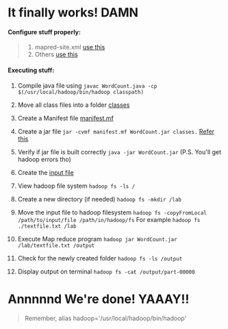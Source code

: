 # It finally works! DAMN

#### Configure stuff properly:

> 1. mapred-site.xml [use this](https://stackoverflow.com/questions/50719585/unable-to-run-mapreduce-wordcount)
> 2. Others [use this](https://www.edureka.co/blog/install-hadoop-single-node-hadoop-cluster)

#### Executing stuff:

1. Compile java file using `javac WordCount.java -cp $(/usr/local/hadoop/bin/hadoop classpath)`

2. Move all class files into a folder [classes](classes/)

3. Create a Manifest file [manifest.mf](manifest.mf)

4. Create a jar file `jar -cvmf manifest.mf WordCount.jar classes.` [Refer this](https://docs.oracle.com/javase/tutorial/deployment/jar/build.html)

5. Verify if jar file is built correctly `java -jar WordCount.jar` (P.S. You'll get hadoop errors tho)

6. Create the [input file](textfile.txt)

7. View hadoop file system `hadoop fs -ls /`

8. Create a new directory (if needed) `hadoop fs -mkdir /lab`

9. Move the input file to hadoop filesystem `hadoop fs -copyFromLocal /path/to/input/file /path/in/hadoop/fs`
   For example `hadoop fs ./textfile.txt /lab`

10. Execute Map reduce program `hadoop jar WordCount.jar /lab/textfile.txt /output`

11. Check for the newly created folder `hadoop fs -ls /output`

12. Display output on terminal `hadoop fs -cat /output/part-00000`

# Annnnnd We're done! YAAAY!!

> Remember, alias hadoop='/usr/local/hadoop/bin/hadoop'
